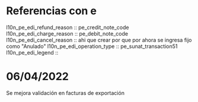 # Referencias con e
l10n_pe_edi_refund_reason :: pe_credit_note_code
l10n_pe_edi_charge_reason :: pe_debit_note_code
l10n_pe_edi_cancel_reason :: ahi que crear por que por ahora se ingresa fijo como "Anulado"
l10n_pe_edi_operation_type :: pe_sunat_transaction51
l10n_pe_edi_legend :: 

# 06/04/2022
Se mejora validación en facturas de exportación